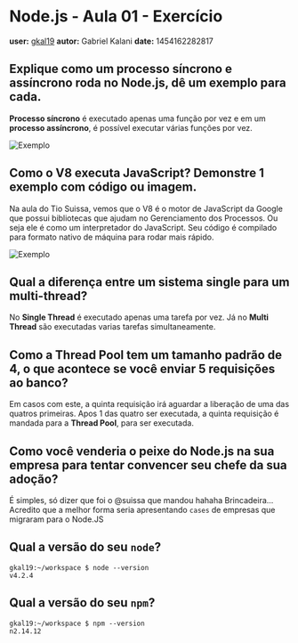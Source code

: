 # Node.js - Aula 01 - Exercício
**user:** [gkal19](https://github.com/gkal19)
**autor:** Gabriel Kalani
**date:** 1454162282817

## Explique como um processo síncrono e assíncrono roda no Node.js, dê um exemplo para cada.
**Processo síncrono** é executado apenas uma função por vez e em um **processo assíncrono**, é possível executar várias funções por vez.

![Exemplo](https://blognti.files.wordpress.com/2010/07/requisicoes1.jpg)


## Como o V8 executa JavaScript? Demonstre 1 exemplo com código ou imagem.
Na aula do Tio Suissa, vemos que o V8 é o motor de JavaScript da Google que possui bibliotecas que ajudam no Gerenciamento dos Processos.
Ou seja ele é como um interpretador do JavaScript.
Seu código é compilado para formato nativo de máquina para rodar mais rápido.

![Exemplo](https://github.com/Webschool-io/be-mean-instagram-nodejs-exercises/blob/master/class-01/img/javascript.png)

## Qual a diferença entre um sistema single para um multi-thread?
No **Single Thread** é executado apenas uma tarefa por vez. Já no **Multi Thread** são executadas varias tarefas simultaneamente.


## Como a Thread Pool tem um tamanho padrão de 4, o que acontece se você enviar 5 requisições ao banco?
Em casos com este, a quinta requisição irá aguardar a liberação de uma das quatros primeiras.
Apos 1 das quatro ser executada, a quinta requisição é mandada para a **Thread Pool**, para ser executada.

## Como você venderia o peixe do Node.js na sua empresa para tentar convencer seu chefe da sua adoção?
É simples, só dizer que foi o @suissa que mandou hahaha Brincadeira...
Acredito que a melhor forma seria apresentando `cases` de empresas que migraram para o Node.JS

## Qual a versão do seu `node`?
```
gkal19:~/workspace $ node --version
v4.2.4
```

## Qual a versão do seu `npm`?
```
gkal19:~/workspace $ npm --version
n2.14.12
```
